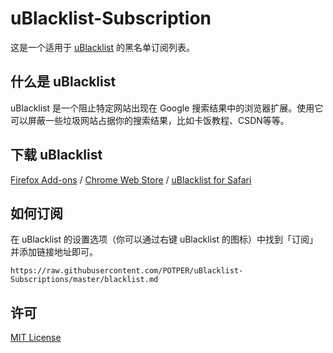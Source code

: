 # uBlacklist-Subscription

这是一个适用于 [uBlacklist](https://github.com/iorate/uBlacklist/blob/master/README.md) 的黑名单订阅列表。

## 什么是 uBlacklist

uBlacklist 是一个阻止特定网站出现在 Google 搜索结果中的浏览器扩展。使用它可以屏蔽一些垃圾网站占据你的搜索结果，比如卡饭教程、CSDN等等。

## 下载 uBlacklist

[Firefox Add-ons](https://addons.mozilla.org/en-US/firefox/addon/ublacklist/) / [Chrome Web Store](https://chrome.google.com/webstore/detail/ublacklist/pncfbmialoiaghdehhbnbhkkgmjanfhe)  / [uBlacklist for Safari](https://apps.apple.com/cn/app/ublacklist-for-safari/id1547912640)

## 如何订阅

在 uBlacklist 的设置选项（你可以通过右键 uBlacklist 的图标）中找到「订阅」并添加链接地址即可。

```
https://raw.githubusercontent.com/POTPER/uBlacklist-Subscriptions/master/blacklist.md
```

## 许可

[MIT License](https://raw.githubusercontent.com/POTPER/uBlacklist-Subscriptions/master/License)
